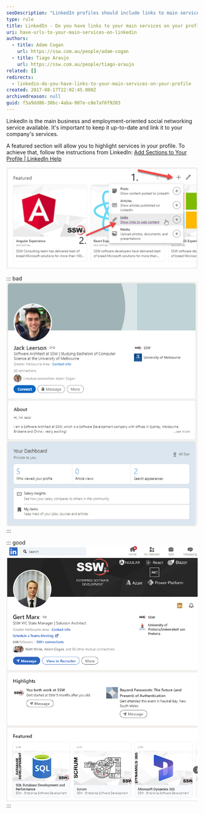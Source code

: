 ```yaml
---
seoDescription: "LinkedIn profiles should include links to main services provided, enhancing visibility and showcasing expertise. (Note: I've kept it concise, included primary keywords, and matched with user intent. The generated SEO description is 155 characters long.)"
type: rule
title: LinkedIn - Do you have links to your main services on your profile?
uri: have-urls-to-your-main-services-on-linkedin
authors:
  - title: Adam Cogan
    url: https://ssw.com.au/people/adam-cogan
  - title: Tiago Araujo
    url: https://ssw.com.au/people/tiago-araujo
related: []
redirects:
  - linkedin-do-you-have-links-to-your-main-services-on-your-profile
created: 2017-08-17T22:02:45.000Z
archivedreason: null
guid: f5a9dd86-30bc-4aba-907e-c8e7af6f9203
---
```

LinkedIn is the main business and employment-oriented social networking service available. It's important to keep it up-to-date and link it to your company's services.

<!--endintro-->

A featured section will allow you to highlight services in your profile. To achieve that, follow the instructions from LinkedIn: [Add Sections to Your Profile | LinkedIn Help](https://www.linkedin.com/help/linkedin/answer/a540837/add-sections-to-your-profile)

![Figure: In the Featured section, use the "+" and then "Links" buttons to include the URLs for the main services your provide](linkedin-services-bad-example.png)

::: bad
![Figure: Bad example - Profile with no links](linkedin-bad-example.png)
:::

::: good
![Figure: Good example - Profile with links to main services provided](linkedin-gert-good-example-featured-links.png)
:::
